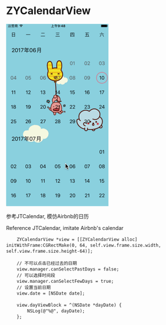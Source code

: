 # ZYCalendarView
![image](https://github.com/Yanyinghenmei/ZYCalendarView/raw/master/image.gif)

参考JTCalendar, 模仿Airbnb的日历

Reference JTCalendar, imitate Airbnb's calendar

```objc
    ZYCalendarView *view = [[ZYCalendarView alloc] initWithFrame:CGRectMake(0, 64, self.view.frame.size.width, self.view.frame.size.height-64)];
    
    // 不可以点击已经过去的日期
    view.manager.canSelectPastDays = false;
    // 可以选择时间段
    view.manager.canSelectFewDays = true;
    // 设置当前日期
    view.date = [NSDate date];
    
    view.dayViewBlock = ^(NSDate *dayDate) {
        NSLog(@"%@", dayDate);
    };
```
